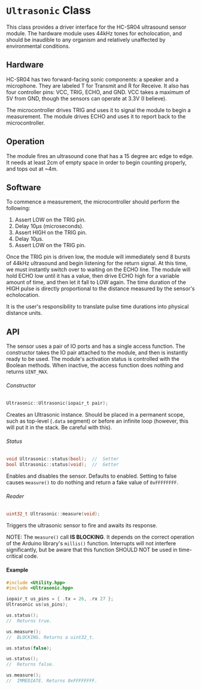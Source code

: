 # `Ultrasonic` Class

This class provides a driver interface for the HC-SR04 ultrasound sensor module.
The hardware module uses 44kHz tones for echolocation, and should be inaudible
to any organism and relatively unaffected by environmental conditions.

## Hardware

HC-SR04 has two forward-facing sonic components: a speaker and a microphone.
They are labeled T for Transmit and R for Receive. It also has four controller
pins: VCC, TRIG, ECHO, and GND. VCC takes a maximum of 5V from GND, though the
sensors can operate at 3.3V (I believe).

The microcontroller drives TRIG and uses it to signal the module to begin a
measurement. The module drives ECHO and uses it to report back to the
microcontroller.

## Operation

The module fires an ultrasound cone that has a 15 degree arc edge to edge. It
needs at least 2cm of empty space in order to begin counting properly, and tops
out at ~4m.

## Software

To commence a measurement, the microcontroller should perform the following:

1. Assert LOW on the TRIG pin.
2. Delay 10μs (microseconds).
3. Assert HIGH on the TRIG pin.
4. Delay 10μs.
5. Assert LOW on the TRIG pin.

Once the TRIG pin is driven low, the module will immediately send 8 bursts of
44kHz ultrasound and begin listening for the return signal. At this time, we
must instantly switch over to waiting on the ECHO line. The module will hold
ECHO low until it has a value, then drive ECHO high for a variable amount of
time, and then let it fall to LOW again. The time duration of the HIGH pulse
is directly proportional to the distance measured by the sensor's echolocation.

It is the user's responsibility to translate pulse time durations into physical
distance units.

## API

The sensor uses a pair of IO ports and has a single access function. The
constructor takes the IO pair attached to the module, and then is instantly
ready to be used. The module's activation status is controlled with the Boolean
methods. When inactive, the access function does nothing and returns `UINT_MAX`.

###### Constructor

```c
Ultrasonic::Ultrasonic(iopair_t pair);
```

Creates an Ultrasonic instance. Should be placed in a permanent scope, such as
top-level (`.data` segment) or before an infinite loop (however, this will put
it in the stack. Be careful with this).

###### Status

```c
void Ultrasonic::status(bool);  //  Setter
bool Ultrasonic::status(void);  //  Getter
```

Enables and disables the sensor. Defaults to enabled. Setting to false causes
`measure()` to do nothing and return a fake value of `0xFFFFFFFF`.

###### Reader

```c
uint32_t Ultrasonic::measure(void);
```

Triggers the ultrasonic sensor to fire and awaits its response.

NOTE: The `measure()` call **IS BLOCKING**. It depends on the correct operation
of the Arduino library's `millis()` function. Interrupts will not interfere
significantly, but be aware that this function SHOULD NOT be used in
time-critical code.

#### Example

```c
#include <Utility.hpp>
#include <Ultrasonic.hpp>

iopair_t us_pins = { .tx = 26, .rx 27 };
Ultrasonic us(us_pins);

us.status();
//  Returns true.

us.measure();
//  BLOCKING. Returns a uint32_t.

us.status(false);

us.status();
//  Returns false.

us.measure();
//  IMMEDIATE. Returns 0xFFFFFFFF.

```
